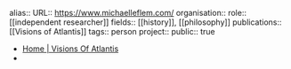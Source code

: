 alias::
URL:: https://www.michaelleflem.com/
organisation::
role:: [[independent researcher]] 
fields:: [[history]], [[philosophy]] 
publications:: [[Visions of Atlantis]] 
tags:: person
project::
public:: true
- [Home | Visions Of Atlantis](https://www.michaelleflem.com/)
-
